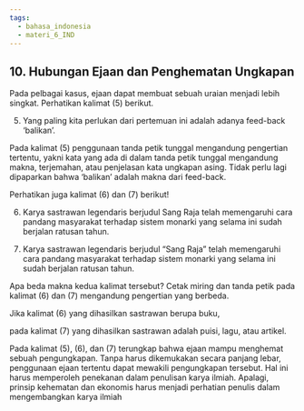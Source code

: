 ```yaml
---
tags:
  - bahasa_indonesia
  - materi_6_IND
---
```

## 10. Hubungan Ejaan dan Penghematan Ungkapan

Pada pelbagai kasus, ejaan dapat membuat sebuah uraian menjadi lebih singkat. Perhatikan kalimat (5) berikut.

5) Yang paling kita perlukan dari pertemuan ini adalah adanya feed-back ‘balikan’. 

Pada kalimat (5) penggunaan tanda petik tunggal mengandung pengertian tertentu, yakni kata yang ada di dalam tanda petik tunggal mengandung makna, terjemahan, atau penjelasan kata ungkapan asing. Tidak perlu lagi dipaparkan bahwa ‘balikan’ adalah makna dari feed-back.

Perhatikan juga kalimat (6) dan (7) berikut!

6) Karya sastrawan legendaris berjudul Sang Raja telah memengaruhi cara pandang masyarakat terhadap sistem monarki yang selama ini sudah berjalan ratusan tahun.
   
7) Karya sastrawan legendaris berjudul “Sang Raja” telah memengaruhi cara pandang masyarakat terhadap sistem monarki yang selama ini sudah berjalan ratusan tahun.

Apa beda makna kedua kalimat tersebut? Cetak miring dan tanda petik pada kalimat (6) dan (7) mengandung pengertian yang berbeda.

Jika kalimat (6) yang dihasilkan sastrawan berupa buku, 

pada kalimat (7) yang dihasilkan sastrawan adalah puisi, lagu, atau artikel.

Pada kalimat (5), (6), dan (7) terungkap bahwa ejaan mampu menghemat sebuah pengungkapan. Tanpa harus dikemukakan secara panjang lebar, penggunaan ejaan tertentu dapat mewakili pengungkapan tersebut. Hal ini harus memperoleh penekanan dalam penulisan karya ilmiah. Apalagi, prinsip kehematan dan ekonomis harus menjadi perhatian penulis dalam mengembangkan karya ilmiah

